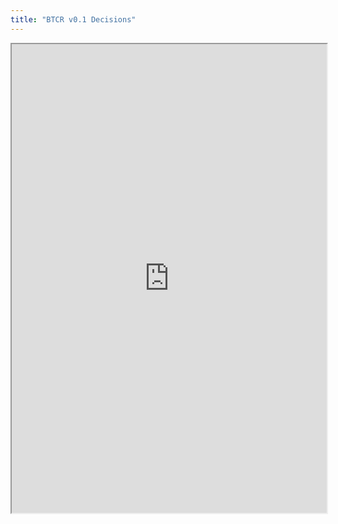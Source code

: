 ```yaml
---
title: "BTCR v0.1 Decisions"
---
```



<iframe height="750" width="100%" src="https://ewelton.github.io/ktest/wiki.html#BTCR%20v0.1%20Decisions"></iframe>
